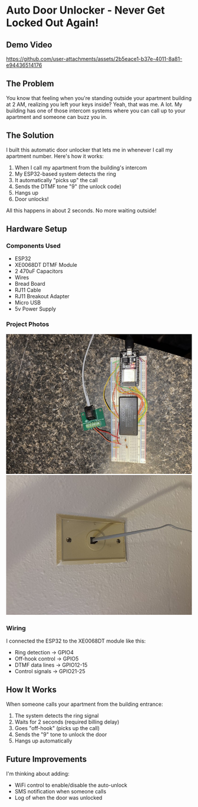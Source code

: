 # Auto Door Unlocker - Never Get Locked Out Again!

## Demo Video

https://github.com/user-attachments/assets/2b5eace1-b37e-4011-8a81-e94436514176


## The Problem

You know that feeling when you're standing outside your apartment building at 2 AM, realizing you left your keys inside? Yeah, that was me. A lot. My building has one of those intercom systems where you can call up to your apartment and someone can buzz you in.

## The Solution

I built this automatic door unlocker that lets me in whenever I call my apartment number. Here's how it works:

1. When I call my apartment from the building's intercom
2. My ESP32-based system detects the ring
3. It automatically "picks up" the call
4. Sends the DTMF tone "9" (the unlock code)
5. Hangs up
6. Door unlocks!

All this happens in about 2 seconds. No more waiting outside!


## Hardware Setup

### Components Used

- ESP32
- XE0068DT DTMF Module
- 2 470uF Capacitors
- Wires
- Bread Board
- RJ11 Cable
- RJ11 Breakout Adapter
- Micro USB
- 5v Power Supply

### Project Photos

![Project Overview](media/image_67210241_small.jpg)
![Circuit Detail 1](<media/image_6209779 (4)_small.jpg>)

### Wiring

I connected the ESP32 to the XE0068DT module like this:

- Ring detection -> GPIO4
- Off-hook control -> GPIO5
- DTMF data lines -> GPIO12-15
- Control signals -> GPIO21-25

## How It Works

When someone calls your apartment from the building entrance:

1. The system detects the ring signal
2. Waits for 2 seconds (required billing delay)
3. Goes "off-hook" (picks up the call)
4. Sends the "9" tone to unlock the door
5. Hangs up automatically

## Future Improvements

I'm thinking about adding:

- WiFi control to enable/disable the auto-unlock
- SMS notification when someone calls
- Log of when the door was unlocked
